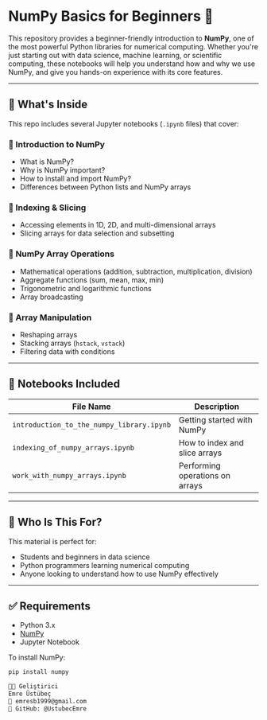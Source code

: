 # NumPy Basics for Beginners 🧮

This repository provides a beginner-friendly introduction to **NumPy**, one of the most powerful Python libraries for numerical computing. Whether you're just starting out with data science, machine learning, or scientific computing, these notebooks will help you understand how and why we use NumPy, and give you hands-on experience with its core features.

---

## 📌 What's Inside

This repo includes several Jupyter notebooks (`.ipynb` files) that cover:

### 🔹 Introduction to NumPy
- What is NumPy?
- Why is NumPy important?
- How to install and import NumPy?
- Differences between Python lists and NumPy arrays

### 🔹 Indexing & Slicing
- Accessing elements in 1D, 2D, and multi-dimensional arrays
- Slicing arrays for data selection and subsetting

### 🔹 NumPy Array Operations
- Mathematical operations (addition, subtraction, multiplication, division)
- Aggregate functions (sum, mean, max, min)
- Trigonometric and logarithmic functions
- Array broadcasting

### 🔹 Array Manipulation
- Reshaping arrays
- Stacking arrays (`hstack`, `vstack`)
- Filtering data with conditions

---

## 📁 Notebooks Included

| File Name                                 | Description                                 |
|------------------------------------------|---------------------------------------------|
| `introduction_to_the_numpy_library.ipynb` | Getting started with NumPy                  |
| `indexing_of_numpy_arrays.ipynb`          | How to index and slice arrays               |
| `work_with_numpy_arrays.ipynb`            | Performing operations on arrays             |

---

## 👶 Who Is This For?

This material is perfect for:
- Students and beginners in data science
- Python programmers learning numerical computing
- Anyone looking to understand how to use NumPy effectively

---

## ✅ Requirements

- Python 3.x
- [NumPy](https://numpy.org/)
- Jupyter Notebook

To install NumPy:

```bash
pip install numpy

👨‍💻 Geliştirici
Emre Üstübeç
📧 emresb1999@gmail.com
📌 GitHub: @UstubecEmre

